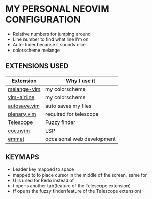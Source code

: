 # MY PERSONAL NEOVIM CONFIGURATION

- Relative numbers for jumping around 
- Line number to find what line I'm on 
- Auto-Inder because it sounds nice
- colorscheme melange


## EXTENSIONS USED

| Extension | Why I use it |
| --- | ---|
| [melange-vim]("https://github.com/savq/melange-nvim") | my colorscheme | 
| [vim-airline]("https://github.com/vim-airline/vim-airline") | my colorscheme | 
| [autosave.vim]("https://github.com/Pocco81/auto-save.nvim") | auto saves my files | 
| [plenary.vim]("https://github.com/nvim-lua/plenary.nvim") | required for telescope | 
| [Telescope]("https://github.com/nvim-telescope/telescope.nvim") | Fuzzy finder | 
| [coc.nvim]("https://github.com/neoclide/coc.nvim") | LSP | 
| [emmet]("https://github.com/mattn/emmet-vim") | occaisonal web development | 


## KEYMAPS

- Leader key mapped to space
- <C-d> mapped to <C-dzz> to place cursor in the middle of the screen, same for <C-u>
- U is used for Redo instead of <C-r>
- <Leader>t opens another tab(feature of the Telescope extension)
- <leader>ff opens the fuzzy finder(feature of the Telescope extension)


